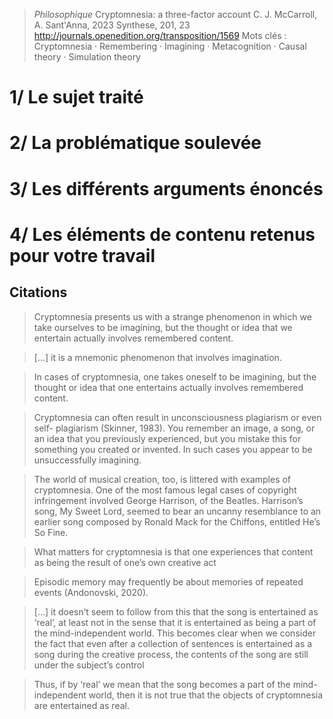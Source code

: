 > *Philosophique*
> Cryptomnesia: a three-factor account
> C. J. McCarroll, A. Sant'Anna, 2023
> Synthese, 201, 23
>  http://journals.openedition.org/transposition/1569
>  Mots clés : Cryptomnesia · Remembering · Imagining · Metacognition · Causal theory · Simulation theory

# 1/ Le sujet traité



# 2/ La problématique soulevée



# 3/ Les différents arguments énoncés



# 4/ Les éléments de contenu retenus pour votre travail

## Citations

> Cryptomnesia presents us with a strange phenomenon in which we take ourselves to be imagining, but the thought or idea that we entertain actually involves remembered content.

> [...] it is a mnemonic phenomenon that involves imagination.

> In cases of cryptomnesia, one takes oneself to be imagining, but the thought or idea that one entertains actually involves remembered content.

> Cryptomnesia can often result in unconsciousness plagiarism or even self- plagiarism (Skinner, 1983). You remember an image, a song, or an idea that you previously experienced, but you mistake this for something you created or invented. In such cases you appear to be unsuccessfully imagining.

> The world of musical creation, too, is littered with examples of cryptomnesia. One of the most famous legal cases of copyright infringement involved George Harrison, of the Beatles. Harrison’s song, My Sweet Lord, seemed to bear an uncanny resemblance to an earlier song composed by Ronald Mack for the Chiffons, entitled He’s So Fine.

> What matters for cryptomnesia is that one experiences that content as being the result of one’s own creative act

> Episodic memory may frequently be about memories of repeated events (Andonovski, 2020).

> [...] it doesn’t seem to follow from this that the song is entertained as ‘real’, at least not in the sense that it is entertained as being a part of the mind-independent world. This becomes clear when we consider the fact that even after a collection of sentences is entertained as a song during the creative process, the contents of the song are still under the subject’s control

> Thus, if by ‘real’ we mean that the song becomes a part of the mind-independent world, then it is not true that the objects of cryptomnesia are entertained as real.